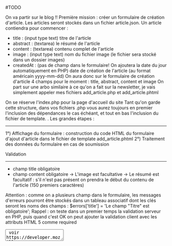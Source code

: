 #TODO

On va partir sur le blog !!
Première mission : créer un formulaire de création d'article. Les articles seront stockés dans un fichier article.json. 
Un article contiendra pour commencer : 
- title : (input type text) titre de l'article
- abstract : (textarea) le résumé de l'article
- content : (textarea) contenu complet de l'article
- image : (input type text) nom du fichier image (le fichier sera stocké dans un dossier images) 
- createdAt : (pas de champ dans le formulaire! On ajoutera la date du jour automatiquement en PHP) date de création de l'article (au format américain yyyy-mm-dd) 
On aura donc sur le formulaire de création d'article 4 champs pour le moment : title, abstract, content et image
On part sur une arbo similaire à ce qu'on a fait sur la newsletter, je vais simplement appeler mes fichiers add_article.php et add_article.phtml

On se réserve l'index.php pour la page d'accueil du site
Tant qu'on garde cette structure, dans vos fichiers .php vous aurez toujours en premier l'inclusion des dépendances le cas échéant, et tout en bas l'inclusion du fichier de template.
.
Les grandes étapes : 
- - - - - - - - - - - - - - - - -
1°) Affichage du formulaire : construction du code HTML du formulaire d'ajout d'article dans le fichier de template add_article.phtml
2°) Traitement des données du formulaire en cas de soumission 

Validation 
- - - - - - - - - - 
- champ title obligatoire
- champ content obligatoire
-> L'image est facultative
-> Le résumé est facultatif : s'il n'est pas présent on prendra le début du contenu de l'article (150 premiers caractères)

Attention : comme on a plusieurs champ dans le formulaire, les messages d'erreurs pourront être stockés dans un tableau associatif dont les clés seront les noms des champs : 
$errors['title'] = 'Le champ "Titre" est obligatoire';
Rappel : on teste dans un premier temps la validation serveur en PHP, puis quand c'est OK on peut ajouter la validation client avec les attributs HTML 5 comme required

<textarea> voir https://developer.mozilla.org/en-US/docs/Web/HTML/Element/textarea

On pourra reprendre les 2 fonctions utilitaires  saveJSON() et loadJSON() qui permettent respectivement d'enregistrer et de lire des données dans un fichier JSON
On pourra créer aussi une fonction getAllArticles()  qui récupèrera tous les articles du fichier JSON
Enfin une fonction addArticle() qui s'occupera d'enregistrer un nouvel article

Remarque : pour la newsletter on n'avait qu'une seule information à enregistrer, l'email. Ici on a plusieurs informations (5 avec la date du jour)
Il semble donc pertinent comme la suggérer @LAM David de stocker ces informations dans un tableau associatif. 
$article = [
  'title' => ...,
  'content' => ...,
  'abstract' => ...,
  'image' => ...,
  'createdAt' => ...
];

Ce tableau associatif qui représente UN article sera ajouté dans le grand tableau contenant tous les articles... 
$allArticles[] = $article;


Ajouter la date du jour aux articles dans une clé createdAt . Regarder en PHP la classe DatetimeImmutable...


Pour ajouter la date de création de l'article, on peut créer la date du jour au format américain yyyy-mm-dd grâce à la classe DatetimeImmutable et à sa méthode format()
$today = new DateTimeImmutable();

$article = [
    'title' => $title,
    'abstract' => $abstract,
    'content' => $content,
    'image' => $image,
    'createdAt' => $today->format('Y-m-d')
];




Prochaine mission : Page d'accueil
- - - - - - - - - - - - - - - - - - - - - - - - - - - 
-> Afficher le résumé des articles : titre, résumé (ou les 150 premiers caractères du contenu si le résumé est absent), image et la date de l'article
-> home.php / home.phtml
Le fichier home.php va aller chercher tous les articles, puis on va les afficher dans le template home.phtml

Note : il existe des systèmes de gestion de bases de données entièrement basés sur le format JSON comme MongoDB (très utilisé avec NodeJS mais qui possède aussi une API PHP!) 



Attention : la fonction json_decode() par défaut va transformer les objets JSON en objets PHP de la classe stdClass. Si on veut retrouver nos tableaux associatifs de départ, on doit le préciser dans le deuxième paramètre de la fonction json_decode(). Dans notre fonction loadJSON() on va faire : 
return json_decode($jsonData, true);
---> en précisant 'true' deuxième paramètre on dit oui je veux des tableaux associatifs

--->
Sur Firefox:
Pour la qualité de l'affichage des var_dump() et des erreurs il faut activer l'extension xdebug qui par défaut n'est pas activée avec Laragon...


Sur la syntaxe alternative de PHP : https://www.php.net/manual/fr/control-structures.alternative-syntax.php
--->
Syntaxe alternative en remplaçant "{"
                            par ":"
                      et "}" par endforeach ou endif

---> Expression ternaire abrège le code suivant
if ($toto > 10) {
    echo 'toto';
} else {
    echo 'titi';
}
// Expression ternaire
($toto > 10) ? echo 'toto' : echo 'titi'

--> 
si la valeur était nulle utiliser les "??"
<p><?=$article['abstract']??'contenu';?></p>

-->
lipsum.com

--> 
doc php pour fonction chaine de caractère : "substr"
pour la fonction "trim" après la saisie il s'agit de supprimer les espaces avant et après la chaine de caractères


--> la Date 
convention de nomage toutes les dates avec suffixe 'At' , exemple 'createAt
utilisation de la class Date() avec le mot clé 'new'
DateTimeImmutable()
immutable pour dire que l'objet ne sera jamais affecté par les méthode appliquées
rien dans les paranthèses signifie : la date du jour

--> <small></small> pour écrire en petit

--> la fonction "isset"
teste si la variable vaut 'null' dans   
    1) initialisation des variables du fichier php
$error = null;
    2) puis dans le html on teste avec isset
<main class="project container">

    <form action="index.php" method="POST">

        <?php if(isset($error)): ?>
            <aside>
                    <p class="message error"><?=$error; ?></p>
            </aside>
        <?php endif; ?>


Pour les images pour l'instant on a un simple champ de type text dans lequel on écrit le nom du fichier image, par exemple "manif.jpg". Ensuite dans le template HTML on vient écrire le nom du fichier dans la source de la balise <img> : 
<img src="images/<?=$article['image'];?>" alt="">
Le fichier image a directement été copié dans le dossier images pour l'instant.
c:>...>php>blog>images>manif.jpg

On verra plus tard comment uploader l'image directement à partir du formulaire avec un champ de type file !
